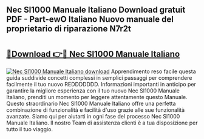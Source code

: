 ## Nec Sl1000 Manuale Italiano Download gratuit PDF - Part-ewO Italiano Nuovo manuale del proprietario di riparazione N7r2t

# <h2><a href="http://dfdktsf.blite.top/?on=Nec+Sl1000+Manuale+Italiano">🔗Download 👉🔴 Nec Sl1000 Manuale Italiano</a></h2>

[![Nec Sl1000 Manuale Italiano download](https://i.imgur.com/lujVjoI.png)](http://dfdktsf.blite.top/?on=Nec+Sl1000+Manuale+Italiano)
Apprendimento reso facile questa guida suddivide concetti complessi in semplici passaggi per comprendere facilmente il tuo nuovo REDDDDDDD. Informazioni importanti in anticipo per garantire la migliore esperienza con il tuo nuovo Nec Sl1000 Manuale Italiano, prenditi un momento per leggere attentamente questo Manuale. Questo straordinario Nec Sl1000 Manuale Italiano offre una perfetta combinazione di funzionalità e facilità d'uso grazie alle sue funzionalità avanzate. Siamo qui per aiutarti in ogni fase del processo Nec Sl1000 Manuale Italiano. Il nostro Team di assistenza clienti è a tua disposizione per tutto il tuo viaggio.
